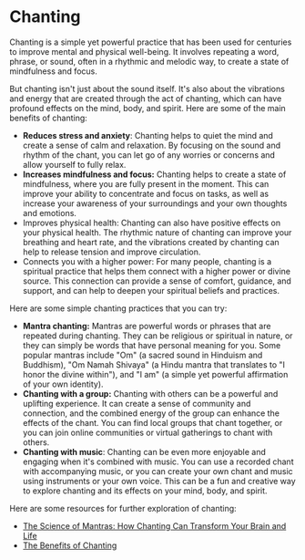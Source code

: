 # Chanting

Chanting is a simple yet powerful practice that has been used for centuries to improve mental and physical well-being. It involves repeating a word, phrase, or sound, often in a rhythmic and melodic way, to create a state of mindfulness and focus.

But chanting isn't just about the sound itself. It's also about the vibrations and energy that are created through the act of chanting, which can have profound effects on the mind, body, and spirit. Here are some of the main benefits of chanting:

* **Reduces stress and anxiety**: Chanting helps to quiet the mind and create a sense of calm and relaxation. By focusing on the sound and rhythm of the chant, you can let go of any worries or concerns and allow yourself to fully relax.
* **Increases mindfulness and focus:** Chanting helps to create a state of mindfulness, where you are fully present in the moment. This can improve your ability to concentrate and focus on tasks, as well as increase your awareness of your surroundings and your own thoughts and emotions.
* Improves physical health: Chanting can also have positive effects on your physical health. The rhythmic nature of chanting can improve your breathing and heart rate, and the vibrations created by chanting can help to release tension and improve circulation.
* Connects you with a higher power: For many people, chanting is a spiritual practice that helps them connect with a higher power or divine source. This connection can provide a sense of comfort, guidance, and support, and can help to deepen your spiritual beliefs and practices.

Here are some simple chanting practices that you can try:

* **Mantra chanting:** Mantras are powerful words or phrases that are repeated during chanting. They can be religious or spiritual in nature, or they can simply be words that have personal meaning for you. Some popular mantras include "Om" (a sacred sound in Hinduism and Buddhism), "Om Namah Shivaya" (a Hindu mantra that translates to "I honor the divine within"), and "I am" (a simple yet powerful affirmation of your own identity).
* **Chanting with a group:** Chanting with others can be a powerful and uplifting experience. It can create a sense of community and connection, and the combined energy of the group can enhance the effects of the chant. You can find local groups that chant together, or you can join online communities or virtual gatherings to chant with others.
* **Chanting with music**: Chanting can be even more enjoyable and engaging when it's combined with music. You can use a recorded chant with accompanying music, or you can create your own chant and music using instruments or your own voice. This can be a fun and creative way to explore chanting and its effects on your mind, body, and spirit.

Here are some resources for further exploration of chanting:

* [The Science of Mantras: How Chanting Can Transform Your Brain and Life](https://www.mindbodygreen.com/articles/the-science-of-mantras-how-chanting-can-transform-your-brain-and-life)
* [The Benefits of Chanting](https://www.huffpost.com/entry/the-benefits-of-chanting\_b\_59b97a10e4b0dfb1b3e9c42d)
